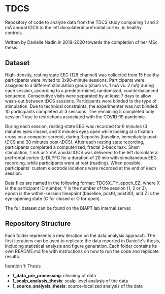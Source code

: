 # TDCS
Repository of code to analyze data from the TDCS study comparing 1 and 2 mA anodal tDCS to the left dorsolateral prefrontal cortex, in healthy controls.

Written by Danielle Nadin in 2019-2020 towards the completion of her MSc thesis. 

## Dataset
High-density, resting state EEG (128 channel) was collected from 15 healthy participants were invited to 3x90-minute sessions. Participants were assigned to a different stimulation group (sham vs. 1 mA vs. 2 mA) during each session, according to a predetermined, randomized, counterbalanced sequence. Consecutive visits were separated by at least 7 days to allow wash-out between tDCS sessions. Participants were blinded to the type of stimulation. Due to technical constraints, the experimenter was not blinded. 10 participants completed all 3 sessions. The remaining 5 completed only session 1 due to restrictions associated with the COVID-19 pandemic. 

During each session, resting-state EEG was recorded for 6 minutes (3 minutes eyes closed, and 3 minutes eyes open while looking at a fixation cross on a computer screen), during 3 epochs (baseline, immediately post-tDCS and 30 minutes post-tDCS). After each resting state recording, participants completed a computerized, fractal 2-back task. Sham stimulation, 1 mA or 2 mA anodal tDCS was delivered to the left dorsolateral prefrontal cortex (L-DLPFC for a duration of 20 min with simultaneous EEG recording, while participants were at rest (reading). When possible, participants' custom electrode locations were recorded at the end of each session.

Data files are named in the following format: TDCSX_TY_epoch_EZ, where X is the participant ID number, Y is the number of the session (1, 2 or 3), epoch is the within-session timepoint (baseline, post0, post30), and Z is the eye-opening state (C for closed or O for open). 

The full dataset can be found on the BIAPT lab internal server. 

## Repository Structure
Each folder represents a new iteration on the data analysis approach. The first iterations can be used to replicate the data reported in Danielle's thesis, including statistical analysis and figure generation. Each folder contains its own README.md file with instructions on how to run the code and replicate results. 

Iteration 1: Thesis
* **1_data_pre_processing**: cleaning of data
* **1_scalp_analysis_thesis**: scalp-level analysis of the data
* **1_source_analysis_thesis**: source-localized analysis of the data


